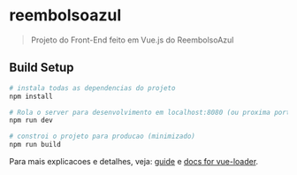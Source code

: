 # reembolsoazul

> Projeto do Front-End feito em Vue.js do ReembolsoAzul

## Build Setup

``` bash
# instala todas as dependencias do projeto
npm install

# Rola o server para desenvolvimento em localhost:8080 (ou proxima porta disponivel)
npm run dev

# constroi o projeto para producao (minimizado)
npm run build

```

Para mais explicacoes e detalhes, veja: [guide](http://vuejs-templates.github.io/webpack/) e [docs for vue-loader](http://vuejs.github.io/vue-loader).
